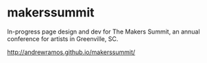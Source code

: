 makerssummit
============

In-progress page design and dev for The Makers Summit, an annual conference for artists in Greenville, SC. 

http://andrewramos.github.io/makerssummit/